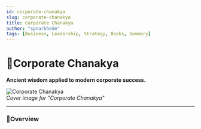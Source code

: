 ```yaml
---
id: corporate-chanakya
slug: corporate-chanakya
title: Corporate Chanakya
author: "spnarkhede"
tags: [Business, Leadership, Strategy, Books, Summary]
---
```


# 📒Corporate Chanakya

**Ancient wisdom applied to modern corporate success.**

![Corporate Chanakya](/books/covers/corporateChanakya.jpg)  
*Cover image for "Corporate Chanakya"*

---

### 📖Overview
